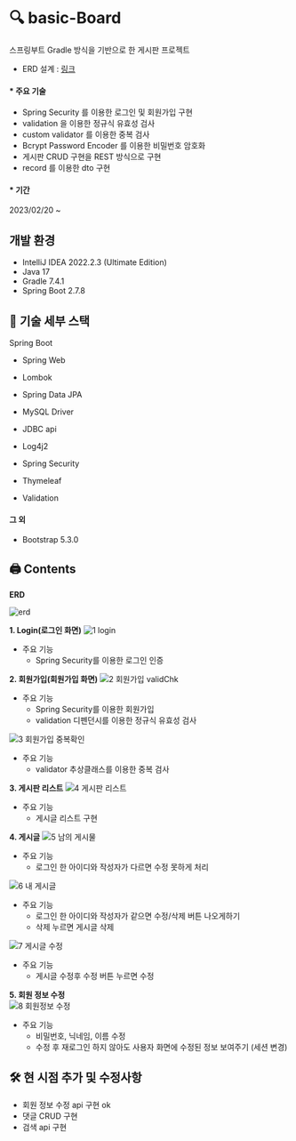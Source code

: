 # 🔍 basic-Board
스프링부트 Gradle 방식을 기반으로 한 게시판 프로젝트

* ERD 설계 : [링크](https://www.erdcloud.com/p/R9fje8mNE5AXvtyFu)

#### * 주요 기술
- Spring Security 를 이용한 로그인 및 회원가입 구현
- validation 을 이용한 정규식 유효성 검사
- custom validator 를 이용한 중복 검사
- Bcrypt Password Encoder 를 이용한 비밀번호 암호화
- 게시판 CRUD 구현을 REST 방식으로 구현
- record 를 이용한 dto 구현

#### * 기간
2023/02/20 ~

## 개발 환경
* IntelliJ IDEA 2022.2.3 (Ultimate Edition)
* Java 17
* Gradle 7.4.1
* Spring Boot 2.7.8

##  🔨  기술 세부 스택
Spring Boot
* Spring Web
* Lombok

* Spring Data JPA
* MySQL Driver

* JDBC api
* Log4j2

* Spring Security
* Thymeleaf
* Validation

#### 그 외
* Bootstrap 5.3.0

## 🖨 Contents

**ERD**

![erd](https://user-images.githubusercontent.com/107667158/221791848-6b16d2a1-3a9e-422a-b6e9-7ed9b60bb0c4.png)

**1. Login(로그인 화면)**
![1 login](https://user-images.githubusercontent.com/107667158/221791413-6e5e6eae-43b4-47e5-9569-0dd6293d760b.png)
* 주요 기능
  - Spring Security를 이용한 로그인 인증

**2. 회원가입(회원가입 화면)**
![2 회원가입 validChk](https://user-images.githubusercontent.com/107667158/221791417-7b1fb9a5-7815-4239-8a50-cc1981faf06e.png)
* 주요 기능
  - Spring Security를 이용한 회원가입
  - validation 디펜던시를 이용한 정규식 유효성 검사

![3 회원가입 중복확인](https://user-images.githubusercontent.com/107667158/221791424-b07ad881-3344-474c-a5ce-5c7afb9263a3.png)
* 주요 기능
  - validator 추상클래스를 이용한 중복 검사
  
**3. 게시판 리스트**
![4 게시판 리스트](https://user-images.githubusercontent.com/107667158/221791433-875aded1-f788-4bd7-a615-df0ca1aa441e.png)
* 주요 기능
  - 게시글 리스트 구현
  
**4. 게시글**
![5 남의 게시물](https://user-images.githubusercontent.com/107667158/221791439-5513617e-11a9-4397-ac42-0b0f03cf4932.png)
* 주요 기능
  - 로그인 한 아이디와 작성자가 다르면 수정 못하게 처리
  
![6 내 게시글](https://user-images.githubusercontent.com/107667158/221791447-80b5e2b1-e77e-46b0-aac1-687a19760063.png)
* 주요 기능
  - 로그인 한 아이디와 작성자가 같으면 수정/삭제 버튼 나오게하기
  - 삭제 누르면 게시글 삭제 
  
![7 게시글 수정](https://user-images.githubusercontent.com/107667158/221791458-20befc91-5136-4199-a2f5-88948ae5bc33.png)
* 주요 기능
  - 게시글 수정후 수정 버튼 누르면 수정
  
**5. 회원 정보 수정**    
![8 회원정보 수정](https://user-images.githubusercontent.com/107667158/222335686-09acafba-e53d-417c-a77b-6e507489e690.png)
* 주요 기능
  - 비밀번호, 닉네임, 이름 수정
  - 수정 후 재로그인 하지 않아도 사용자 화면에 수정된 정보 보여주기 (세션 변경)

  
 ## 🛠 현 시점 추가 및 수정사항
  - 회원 정보 수정 api 구현 ok
  - 댓글 CRUD 구현
  - 검색 api 구현


